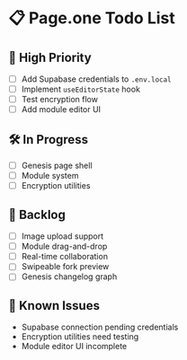 # 📋 Page.one Todo List

## 🚀 High Priority
- [ ] Add Supabase credentials to `.env.local`
- [ ] Implement `useEditorState` hook
- [ ] Test encryption flow
- [ ] Add module editor UI

## 🛠️ In Progress
- [ ] Genesis page shell
- [ ] Module system
- [ ] Encryption utilities

## 📝 Backlog
- [ ] Image upload support
- [ ] Module drag-and-drop
- [ ] Real-time collaboration
- [ ] Swipeable fork preview
- [ ] Genesis changelog graph

## 🐛 Known Issues
- Supabase connection pending credentials
- Encryption utilities need testing
- Module editor UI incomplete 